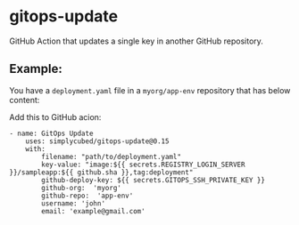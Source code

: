 # gitops-update

GitHub Action that updates a single key in another GitHub repository.

## Example:

You have a `deployment.yaml` file in a `myorg/app-env` repository that has below content:

Add this to GitHub acion:

```text
- name: GitOps Update
	uses: simplycubed/gitops-update@0.15
	with:
		filename: "path/to/deployment.yaml"
		key-value: "image:${{ secrets.REGISTRY_LOGIN_SERVER }}/sampleapp:${{ github.sha }},tag:deployment"
		github-deploy-key: ${{ secrets.GITOPS_SSH_PRIVATE_KEY }}
		github-org:  'myorg'
		github-repo:  'app-env'
		username: 'john'
		email: 'example@gmail.com'
```

